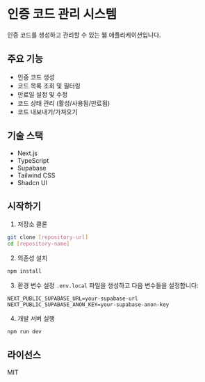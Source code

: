 # 인증 코드 관리 시스템

인증 코드를 생성하고 관리할 수 있는 웹 애플리케이션입니다.

## 주요 기능

- 인증 코드 생성
- 코드 목록 조회 및 필터링
- 만료일 설정 및 수정
- 코드 상태 관리 (활성/사용됨/만료됨)
- 코드 내보내기/가져오기

## 기술 스택

- Next.js
- TypeScript
- Supabase
- Tailwind CSS
- Shadcn UI

## 시작하기

1. 저장소 클론
```bash
git clone [repository-url]
cd [repository-name]
```

2. 의존성 설치
```bash
npm install
```

3. 환경 변수 설정
`.env.local` 파일을 생성하고 다음 변수들을 설정합니다:
```
NEXT_PUBLIC_SUPABASE_URL=your-supabase-url
NEXT_PUBLIC_SUPABASE_ANON_KEY=your-supabase-anon-key
```

4. 개발 서버 실행
```bash
npm run dev
```

## 라이선스

MIT 